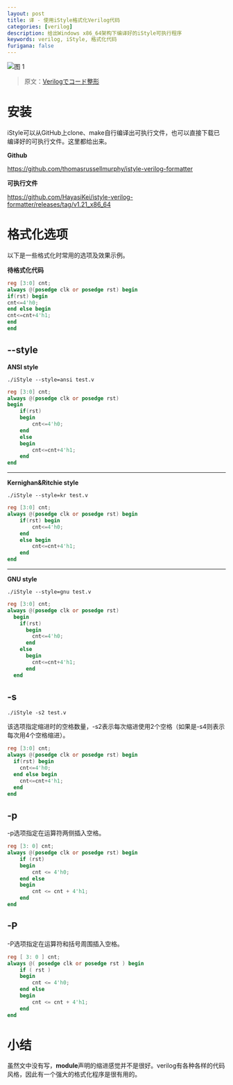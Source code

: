 ```yaml
---
layout: post
title: 译 - 使用iStyle格式化Verilog代码
categories: [verilog]
description: 给出Windows x86_64架构下编译好的iStyle可执行程序
keywords: verilog, iStyle, 格式化代码
furigana: false
---
```


![图 1](https%3A//qhlin.coding.net/p/pic-storage/d/pic-storage/git/raw/master/a830375580_in_2019-08-09-translate-use-istyle-to-format-verilog-code_upload_at_20200704160216.jpg)

  

> 原文：[Verilogでコード整形](https://qiita.com/kkumt93/items/70766645c07c298d19c3)

# 安装

iStyle可以从GitHub上clone、make自行编译出可执行文件，也可以直接下载已编译好的可执行文件。这里都给出来。

**Github**

https://github.com/thomasrussellmurphy/istyle-verilog-formatter

**可执行文件**

https://github.com/HayasiKei/istyle-verilog-formatter/releases/tag/v1.21_x86_64

# 格式化选项

以下是一些格式化时常用的选项及效果示例。

**待格式化代码**

``` verilog
reg [3:0] cnt;
always @(posedge clk or posedge rst) begin
if(rst) begin
cnt<=4'h0;
end else begin
cnt<=cnt+4'h1;
end
end
```

## \-\-style

**ANSI style**

``` 
./iStyle --style=ansi test.v
```

``` verilog
reg [3:0] cnt;
always @(posedge clk or posedge rst)
begin
    if(rst)
    begin
        cnt<=4'h0;
    end
    else
    begin
        cnt<=cnt+4'h1;
    end
end
```

---

**Kernighan&Ritchie style**

``` 
./iStyle --style=kr test.v
```

``` verilog
reg [3:0] cnt;
always @(posedge clk or posedge rst) begin
    if(rst) begin
        cnt<=4'h0;
    end
    else begin
        cnt<=cnt+4'h1;
    end
end
```

---

**GNU style**

``` 
./iStyle --style=gnu test.v
```

``` verilog
reg [3:0] cnt;
always @(posedge clk or posedge rst)
  begin
    if(rst)
      begin
        cnt<=4'h0;
      end
    else
      begin
        cnt<=cnt+4'h1;
      end
  end
```

## \-s

``` 
./iStyle -s2 test.v
```

该选项指定缩进时的空格数量，-s2表示每次缩进使用2个空格（如果是-s4则表示每次用4个空格缩进）。

``` verilog
reg [3:0] cnt;
always @(posedge clk or posedge rst) begin
  if(rst) begin
    cnt<=4'h0;
  end else begin
    cnt<=cnt+4'h1;
  end
end
```

## \-p

-p选项指定在运算符两侧插入空格。

``` verilog
reg [3: 0] cnt;
always @(posedge clk or posedge rst) begin
    if (rst)
    begin
        cnt <= 4'h0;
    end else
    begin
        cnt <= cnt + 4'h1;
    end
end
```

## \-P

-P选项指定在运算符和括号周围插入空格。

``` verilog
reg [ 3: 0 ] cnt;
always @( posedge clk or posedge rst ) begin
    if ( rst )
    begin
        cnt <= 4'h0;
    end else
    begin
        cnt <= cnt + 4'h1;
    end
end
```

# 小结

虽然文中没有写，**module**声明的缩进感觉并不是很好。verilog有各种各样的代码风格，因此有一个强大的格式化程序是很有用的。
